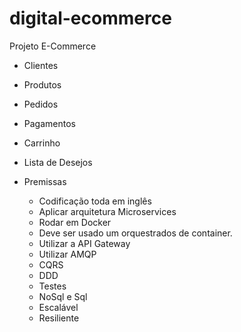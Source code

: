 # digital-ecommerce

Projeto E-Commerce

- Clientes
- Produtos
- Pedidos
- Pagamentos
- Carrinho
- Lista de Desejos

- Premissas
    - Codificação toda em inglês
    - Aplicar arquitetura Microservices
    - Rodar em Docker
    - Deve ser usado um orquestrados de container.
    - Utilizar a API Gateway
    - Utilizar AMQP
    - CQRS
    - DDD
    - Testes
    - NoSql e Sql
    - Escalável
    - Resiliente
    
